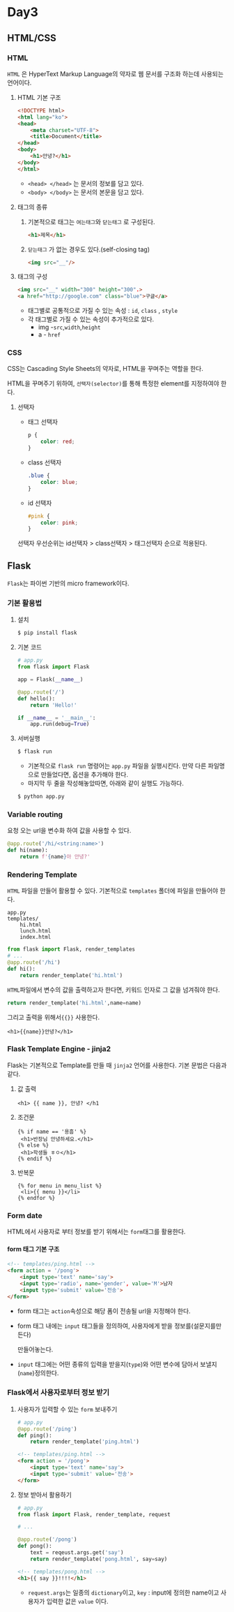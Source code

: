# Day3

## HTML/CSS

### HTML

`HTML` 은 HyperText Markup Language의 약자로 웹 문서를 구조화 하는데 사용되는 언어이다.

1. HTML 기본 구조

   ```html
   <!DOCTYPE html>
   <html lang="ko">
   <head>
       <meta charset="UTF-8">
       <title>Document</title>
   </head>
   <body>
       <h1>안녕?</h1>
   </body>
   </html>
   ```

   * `<head> </head>` 는 문서의 정보를 담고 있다.
   * `<body> </body>` 는 문서의 본문을 담고 있다.

2. 태그의 종류

   1. 기본적으로 태그는 `여는태그`와 `닫는태그` 로 구성된다.

      ```html
      <h1>제목</h1>
      ```

   2. `닫는태그` 가 없는 경우도 있다.(self-closing tag)

      ```html
      <img src="__"/>
      ```

3. 태그의 구성

   ```html
   <img src="__" width="300" height="300".>
   <a href="http://google.com" class="blue">구글</a>
   ```

   * 태그별로 공통적으로 가질 수 있는 속성 : `id`, `class` , `style`
   * 각 태그별로 가질 수 있는 속성이 추가적으로 있다.
     * img -`src`,`width`,`height`
     * a - `href`

### CSS

CSS는 Cascading Style Sheets의 약자로, HTML을 꾸며주는 역할을 한다.

HTML을 꾸며주기 위하여, `선택자(selector)`를 통해 특정한 element를 지정하여야 한다.

1. 선택자

   * 태그 선택자

     ```css
     p {
         color: red;
     }
     ```

     

   * class 선택자

     ```css
     .blue {
         color: blue;
     }
     ```

     

   * id 선택자

     ```css
     #pink {
         color: pink;
     }
     ```

   선택자 우선순위는 id선택자 > class선택자 > 태그선택자 순으로 적용된다.



## Flask

`Flask`는 파이썬 기반의 micro framework이다.

### 기본 활용법



1. 설치

   ```bash
   $ pip install flask
   ```

2. 기본 코드

   ```python
   # app.py
   from flask import Flask
   
   app = Flask(__name__)
   
   @app.route('/')
   def hello():
       return 'Hello!'
   
   if __name__ = '__main__':
       app.run(debug=True)
   ```

3. 서버실행

   ```bash
   $ flask run
   ```

   * 기본적으로 `flask run` 명령어는 `app.py` 파일을 실행시킨다. 만약 다른 파일명으로 만들었다면, 옵션을 추가해야 한다.
   * 마지막 두 줄을 작성해놓았따면, 아래와 같이 실행도 가능하다.

   ```bash
   $ python app.py
   ```


### Variable routing

요청 오는 url을 변수화 하여 값을 사용할 수 있다.

```python
@app.route('/hi/<string:name>')
def hi(name):
    return f'{name}아 안녕?'
```

### Rendering Template

`HTML` 파일을 만들어 활용할 수 있다. 기본적으로 `templates` 폴더에 파일을 만들어야 한다.

```
app.py
templates/
	hi.html
	lunch.html
	index.html
```

```python
from flask import Flask, render_templates
# ...
@app.route('/hi')
def hi():
    return render_template('hi.html')
```

`HTML`파일에서 변수의 값을 출력하고자 한다면, 키워드 인자로 그 값을 넘겨줘야 한다.

```python
return render_template('hi.html',name=name)
```

그리고 출력을 위해서`{{}}` 사용한다.

```jinja2
<h1>{{name}}안녕?</h1>
```

### Flask Template Engine - jinja2

Flask는 기본적으로 Template를 만들 때 `jinja2` 언어를 사용한다. 기본 문법은 다음과 같다.

1. 값 출력

   ```jinja2
   <h1> {{ name }}, 안녕? </h1
   ```

2. 조건문

   ```jinja2
   {% if name == '용흠' %}
   	<h1>반장님 안녕하세요.</h1>
   {% else %}
   	<h1>학생들 ㅎㅇ</h1>
   {% endif %}
   ```

3. 반복문

   ```jinja2
   {% for menu in menu_list %}
   	<li>{{ menu }}</li>
   {% endfor %}
   ```


### Form date

HTML에서 사용자로 부터 정보를 받기 위해서는 `form`태그를 활용한다.

#### form 태그 기본 구조

```html
<!-- templates/ping.html -->
<form action = '/pong'>
    <input type='text' name='say'>
    <input type='radio', name='gender', value='M'>남자
    <input type='submit' value='전송'>
</form>
```

* form 태그는 `action`속성으로 해당 폼이 전송될 url을 지정해야 한다.

* form 태그 내에는 `input` 태그들을 정의하여, 사용자에게 받을 정보를(설문지를만든다)

  만들어놓는다.

* `input` 태그에는 어떤 종류의 입력을 받을지(`type`)와 어떤 변수에 담아서 보낼지(`name`)정의한다.

### Flask에서 사용자로부터 정보 받기

1. 사용자가 입력할 수 있는 `form` 보내주기

   ```python
   # app.py
   @app.route('/ping')
   def ping():
       return render_template('ping.html')
   ```

   ```html
   <!-- templates/ping.html -->
   <form action = '/pong'>
       <input type='text' name='say'>
       <input type='submit' value='전송'>
   </form>
   ```

2. 정보 받아서 활용하기

   ```python
   # app.py
   from flask import Flask, render_template, request
   
   # ...
   
   @app.route('/pong')
   def pong():
       text = reqeust.args.get('say')
       return render_template('pong.html', say=say)
   ```

   ```html
   <!-- templates/pong.html -->
   <h1>{{ say }}!!!!</h1>
   ```

   * `request.args`는 일종의 `dictionary`이고, `key` : input에 정의한 name이고 사용자가 입력한 값은 `value` 이다.